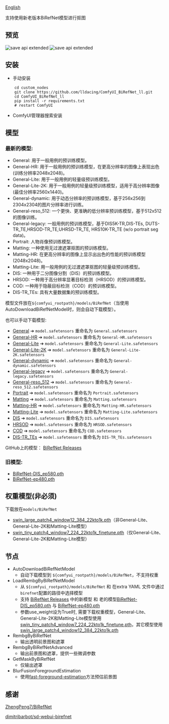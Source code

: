 [English](README.md)

支持使用新老版本BiRefNet模型进行抠图

## 预览
![save api extended](doc/base.png)
![save api extended](doc/video.gif)

## 安装

- 手动安装
```shell
    cd custom_nodes
    git clone https://github.com/lldacing/ComfyUI_BiRefNet_ll.git
    cd ComfyUI_BiRefNet_ll
    pip install -r requirements.txt
    # restart ComfyUI
```
- ComfyUI管理器搜索安装
    

## 模型

### 最新的模型:

- General: 用于一般用例的预训练模型。
- General-HR: 用于一般用例的预训练模型，在更高分辨率的图像上表现出色(训练分辨率2048x2048)。
- General-Lite: 用于一般用例的轻量级预训练模型。
- General-Lite-2K: 用于一般用例的轻量级预训练模型，适用于高分辨率图像(最佳分辨率2560x1440)。
- General-dynamic: 用于动态分辨率的预训练模型，基于256x256到2304x2304的图片分辨率进行训练。
- General-reso_512: 一个更快、更准确的低分辨率预训练模型，基于512x512的图像训练。
- General-legacy: 一般用例的预训练模型，基于DIS5K-TR,DIS-TEs, DUTS-TR_TE,HRSOD-TR_TE,UHRSD-TR_TE, HRS10K-TR_TE (w/o portrait seg data)。
- Portrait: 人物肖像预训练模型。
- Matting: 一种使用无过渡遮罩抠图的预训练模型。
- Matting-HR: 在更高分辨率的图像上显示出出色的性能的预训练模型 (2048x2048)。
- Matting-Lite: 用一般用例的无过渡遮罩抠图的轻量级预训练模型。
- DIS: 一种用于二分图像分割（DIS）的预训练模型。
- HRSOD: 一种用于高分辨率显著目标检测（HRSOD）的预训练模型。
- COD: 一种用于隐蔽目标检测（COD）的预训练模型。
- DIS-TR_TEs: 具有大量数据集的预训练模型。

模型文件放在`${comfyui_rootpath}/models/BiRefNet`（当使用AutoDownloadBiRefNetModel时，则会自动下载模型）。

也可以手动下载模型:
- [General](https://huggingface.co/ZhengPeng7/BiRefNet/resolve/main/model.safetensors) ➔ `model.safetensors` 重命名为 `General.safetensors`
- [General-HR](https://huggingface.co/ZhengPeng7/BiRefNet_HR/resolve/main/model.safetensors) ➔ `model.safetensors` 重命名为 `General-HR.safetensors`
- [General-Lite](https://huggingface.co/ZhengPeng7/BiRefNet_T/resolve/main/model.safetensors) ➔ `model.safetensors` 重命名为 `General-Lite.safetensors`
- [General-Lite-2K](https://huggingface.co/ZhengPeng7/BiRefNet_lite-2K/resolve/main/model.safetensors) ➔ `model.safetensors` 重命名为 `General-Lite-2K.safetensors`
- [General-dynamic](https://huggingface.co/ZhengPeng7/BiRefNet_dynamic/resolve/main/model.safetensors) ➔ `model.safetensors` 重命名为 `General-dynamic.safetensors`
- [General-legacy](https://huggingface.co/ZhengPeng7/BiRefNet-legacy/resolve/main/model.safetensors) ➔ `model.safetensors` 重命名为 `General-legacy.safetensors`
- [General-reso_512](https://huggingface.co/ZhengPeng7/BiRefNet_512x512/resolve/main/model.safetensors) ➔ `model.safetensors` 重命名为 `General-reso_512.safetensors`
- [Portrait](https://huggingface.co/ZhengPeng7/BiRefNet-portrait/resolve/main/model.safetensors) ➔ `model.safetensors` 重命名为 `Portrait.safetensors`
- [Matting](https://huggingface.co/ZhengPeng7/BiRefNet-matting/resolve/main/model.safetensors) ➔ `model.safetensors` 重命名为 `Matting.safetensors`
- [Matting-HR](https://huggingface.co/ZhengPeng7/BiRefNet_HR-matting/resolve/main/model.safetensors) ➔ `model.safetensors` 重命名为 `Matting-HR.safetensors`
- [Matting-Lite](https://huggingface.co/ZhengPeng7/BiRefNet_lite-matting/resolve/main/model.safetensors) ➔ `model.safetensors` 重命名为 `Matting-Lite.safetensors`
- [DIS](https://huggingface.co/ZhengPeng7/BiRefNet-DIS5K/resolve/main/model.safetensors) ➔ `model.safetensors` 重命名为 `DIS.safetensors`
- [HRSOD](https://huggingface.co/ZhengPeng7/BiRefNet-HRSOD/resolve/main/model.safetensors) ➔ `model.safetensors` 重命名为 `HRSOD.safetensors`
- [COD](https://huggingface.co/ZhengPeng7/BiRefNet-COD/resolve/main/model.safetensors) ➔ `model.safetensors` 重命名为 `COD.safetensors`
- [DIS-TR_TEs](https://huggingface.co/ZhengPeng7/BiRefNet-DIS5K-TR_TEs/resolve/main/model.safetensors) ➔ `model.safetensors` 重命名为 `DIS-TR_TEs.safetensors`


GitHub上的模型：
[BiRefNet Releases](https://github.com/ZhengPeng7/BiRefNet/releases)

### 旧模型:
- [BiRefNet-DIS_ep580.pth](https://huggingface.co/ViperYX/BiRefNet/resolve/main/BiRefNet-DIS_ep580.pth)
- [BiRefNet-ep480.pth](https://huggingface.co/ViperYX/BiRefNet/resolve/main/BiRefNet-ep480.pth)

## 权重模型(非必须)
下载放在`models/BiRefNet`
- [swin_large_patch4_window12_384_22kto1k.pth](https://huggingface.co/ViperYX/BiRefNet/resolve/main/swin_large_patch4_window12_384_22kto1k.pth)（非General-Lite、General-Lite-2K和Matting-Lite模型）
- [swin_tiny_patch4_window7_224_22kto1k_finetune.pth](https://drive.google.com/drive/folders/1cmce_emsS8A5ha5XT2c_CZiJzlLM81ms)（仅General-Lite、General-Lite-2K和Matting-Lite模型）


## 节点
- AutoDownloadBiRefNetModel
  - 自动下载模型到 `${comfyui_rootpath}/models/BiRefNet`，不支持权重
- LoadRembgByBiRefNetModel
  - 从 `${comfyui_rootpath}/models/BiRefNet` 和 在extra YAML 文件中通过`birefnet`配置的路径中选择模型
  - 支持 [BiRefNet Releases](https://github.com/ZhengPeng7/BiRefNet/releases) 中的新模型 和 老的模型[BiRefNet-DIS_ep580.pth](https://huggingface.co/ViperYX/BiRefNet/resolve/main/BiRefNet-DIS_ep580.pth) 与 [BiRefNet-ep480.pth](https://huggingface.co/ViperYX/BiRefNet/resolve/main/BiRefNet-ep480.pth)
  - 参数use_weight设为True时, 需要下载权重模型，General-Lite、General-Lite-2K和Matting-Lite模型使用[swin_tiny_patch4_window7_224_22kto1k_finetune.pth](https://drive.google.com/drive/folders/1cmce_emsS8A5ha5XT2c_CZiJzlLM81ms)，其它模型使用 [swin_large_patch4_window12_384_22kto1k.pth](https://huggingface.co/ViperYX/BiRefNet/resolve/main/swin_large_patch4_window12_384_22kto1k.pth)  
- RembgByBiRefNet
  - 输出透明前景图和遮罩
- RembgByBiRefNetAdvanced
  - 输出前景图和遮罩，提供一些微调参数
- GetMaskByBiRefNet
  - 仅输出遮罩
- BlurFusionForegroundEstimation
  - 使用[fast-foreground-estimation](https://github.com/Photoroom/fast-foreground-estimation)方法预估前景图

## 感谢

[ZhengPeng7/BiRefNet](https://github.com/zhengpeng7/birefnet)

[dimitribarbot/sd-webui-birefnet](https://github.com/dimitribarbot/sd-webui-birefnet)

